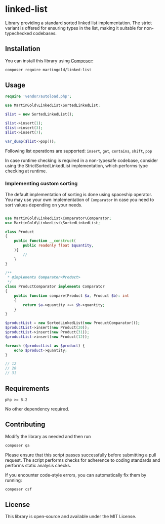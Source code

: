 # linked-list

Library providing a standard sorted linked list implementation. The strict variant is offered for ensuring types in the list, making it suitable for non-typechecked codebases.
## Installation

You can install this library using [Composer](https://getcomposer.org/):

```sh
composer require martingold/linked-list
```

## Usage

```php
require 'vendor/autoload.php';

use MartinGold\LinkedList\SortedLinkedList;

$list = new SortedLinkedList();

$list->insert(1);
$list->insert(3);
$list->insert(7);

var_dump($list->pop());
```

Following list operations are supported: `insert`, `get`, `contains`, `shift`, `pop`

In case runtime checking is required in a non-typesafe codebase, consider using the StrictSortedLinkedList implementation, which performs type checking at runtime.

### Implementing custom sorting

The default implementation of sorting is done using spaceship operator.
You may use your own implementation of `Comparator` in case you need to
sort values depending on your needs.

```php

use MartinGold\LinkedList\Comparator\Comparator;
use MartinGold\LinkedList\SortedLinkedList;

class Product
{
    public function __construct(
        public readonly float $quantity, 
    ){
        //
    }
}

/**
 * @implements Comparator<Product>
 */
class ProductComparator implements Comparator
{
    public function compare(Product $a, Product $b): int
    {
        return $a->quantity <=> $b->quantity;
    }
}

$productList = new SortedLinkedList(new ProductComparator());
$productList->insert(new Product(20));
$productList->insert(new Product(31));
$productList->insert(new Product(12));

foreach ($productList as $product) {
    echo $product->quantity;
}

// 12
// 20
// 31

```

## Requirements
```
php >= 8.2
```

No other dependency required.

## Contributing

Modify the library as needed and then run
```sh
composer qa
```

Please ensure that this script passes successfully before submitting a pull request. The script performs checks for adherence to coding standards and performs static analysis checks.

If you encounter code-style errors, you can automatically fix them by running:

```sh
composer csf
```

## License
This library is open-source and available under the MIT License.